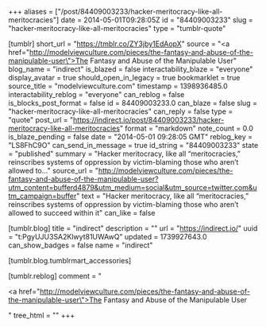 +++
aliases = ["/post/84409003233/hacker-meritocracy-like-all-meritocracies"]
date = 2014-05-01T09:28:05Z
id = "84409003233"
slug = "hacker-meritocracy-like-all-meritocracies"
type = "tumblr-quote"

[tumblr]
short_url = "https://tmblr.co/ZY3jby1EdAopX"
source = "<a href=\"http://modelviewculture.com/pieces/the-fantasy-and-abuse-of-the-manipulable-user\">The Fantasy and Abuse of the Manipulable User</a>"
blog_name = "indirect"
is_blazed = false
interactability_blaze = "everyone"
display_avatar = true
should_open_in_legacy = true
bookmarklet = true
source_title = "modelviewculture.com"
timestamp = 1398936485.0
interactability_reblog = "everyone"
can_reblog = false
is_blocks_post_format = false
id = 84409003233.0
can_blaze = false
slug = "hacker-meritocracy-like-all-meritocracies"
can_reply = false
type = "quote"
post_url = "https://indirect.io/post/84409003233/hacker-meritocracy-like-all-meritocracies"
format = "markdown"
note_count = 0.0
is_blaze_pending = false
date = "2014-05-01 09:28:05 GMT"
reblog_key = "LS8FhC9O"
can_send_in_message = true
id_string = "84409003233"
state = "published"
summary = "Hacker meritocracy, like all “meritocracies,” reinscribes systems of oppression by victim-blaming those who aren’t allowed to..."
source_url = "http://modelviewculture.com/pieces/the-fantasy-and-abuse-of-the-manipulable-user?utm_content=bufferd4879&utm_medium=social&utm_source=twitter.com&utm_campaign=buffer"
text = "Hacker meritocracy, like all “meritocracies,” reinscribes systems of oppression by victim-blaming those who aren’t allowed to succeed within it"
can_like = false

[tumblr.blog]
title = "indirect"
description = ""
url = "https://indirect.io/"
uuid = "t:PgyUJU3SA2Klwyt81UWAwQ"
updated = 1739927643.0
can_show_badges = false
name = "indirect"

[tumblr.blog.tumblrmart_accessories]

[tumblr.reblog]
comment = "<p><a href=\"http://modelviewculture.com/pieces/the-fantasy-and-abuse-of-the-manipulable-user\">The Fantasy and Abuse of the Manipulable User</a></p>"
tree_html = ""
+++
